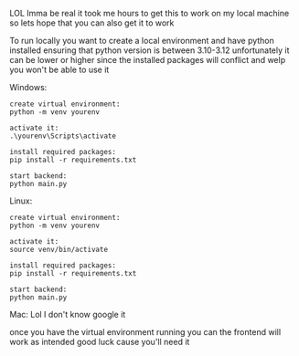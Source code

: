 LOL Imma be real it took me hours to get this to work on my local machine so lets hope that you can also get it to work

To run locally you want to create a local environment and have python installed ensuring that python version is between 3.10-3.12 unfortunately it can be lower or higher since the installed packages will conflict and welp you won't be able to use it

Windows:

    create virtual environment:
    python -m venv yourenv

    activate it:
    .\yourenv\Scripts\activate

    install required packages:
    pip install -r requirements.txt

    start backend:
    python main.py

Linux:

    create virtual environment:
    python -m venv yourenv

    activate it:
    source venv/bin/activate

    install required packages:
    pip install -r requirements.txt

    start backend:
    python main.py

Mac: Lol I don't know google it

once you have the virtual environment running you can the frontend will work as intended good luck cause you'll need it
